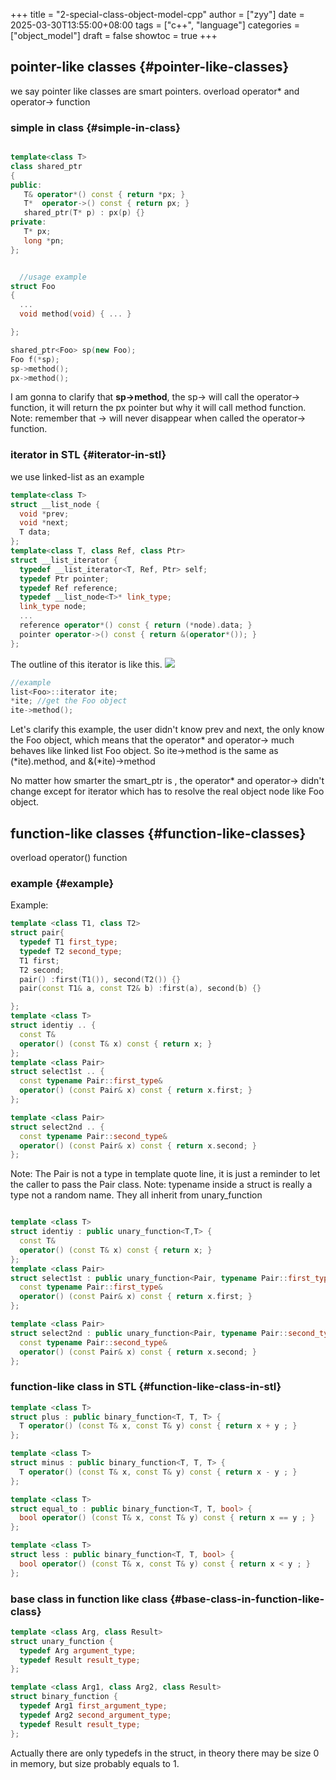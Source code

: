 +++
title = "2-special-class-object-model-cpp"
author = ["zyy"]
date = 2025-03-30T13:55:00+08:00
tags = ["c++", "language"]
categories = ["object_model"]
draft = false
showtoc = true
+++

## pointer-like classes {#pointer-like-classes}

we say pointer like classes are smart pointers.
overload operator\* and operator-&gt; function


### simple in class {#simple-in-class}

```c++

template<class T>
class shared_ptr
{
public:
   T& operator*() const { return *px; }
   T*  operator->() const { return px; }
   shared_ptr(T* p) : px(p) {}
private:
   T* px;
   long *pn;
};


  //usage example
struct Foo
{
  ...
  void method(void) { ... }

};

shared_ptr<Foo> sp(new Foo);
Foo f(*sp);
sp->method();
px->method();

```

I am gonna to clarify that **sp-&gt;method**, the sp-&gt; will call the operator-&gt; function, it will return the px pointer but why it will call method function. Note: remember that -&gt; will never disappear when called the operator-&gt; function.


### iterator in STL {#iterator-in-stl}

we use linked-list as an example

```c++
template<class T>
struct __list_node {
  void *prev;
  void *next;
  T data;
};
template<class T, class Ref, class Ptr>
struct __list_iterator {
  typedef __list_iterator<T, Ref, Ptr> self;
  typedef Ptr pointer;
  typedef Ref reference;
  typedef __list_node<T>* link_type;
  link_type node;
  ...
  reference operator*() const { return (*node).data; }
  pointer operator->() const { return &(operator*()); }
};
```

The outline of this iterator is like this.
![](/c_plus_plus/images/2_function_like_class.png)

```c++
//example
list<Foo>::iterator ite;
*ite; //get the Foo object
ite->method();

```

Let's clarify this example, the user didn't know prev and next, the only know the Foo object, which means that the operator\* and operator-&gt; much behaves like linked list Foo object.
So  ite-&gt;method is the same as (\*ite).method, and &amp;(\*ite)-&gt;method

No matter how smarter the smart_ptr is , the operator\* and operator-&gt; didn't change except for iterator which has to resolve the real object node like Foo object.


## function-like classes {#function-like-classes}

overload operator() function


### example {#example}

Example:

```c++
template <class T1, class T2>
struct pair{
  typedef T1 first_type;
  typedef T2 second_type;
  T1 first;
  T2 second;
  pair() :first(T1()), second(T2()) {}
  pair(const T1& a, const T2& b) :first(a), second(b) {}

};
template <class T>
struct identiy .. {
  const T&
  operator() (const T& x) const { return x; }
};
template <class Pair>
struct select1st .. {
  const typename Pair::first_type&
  operator() (const Pair& x) const { return x.first; }
};

template <class Pair>
struct select2nd .. {
  const typename Pair::second_type&
  operator() (const Pair& x) const { return x.second; }
};
```

Note: The Pair is not a type in template quote line, it is just a reminder to let the caller to pass the Pair class.
Note: typename inside a struct is really a type not a random name.
They all inherit from unary_function

```c++

template <class T>
struct identiy : public unary_function<T,T> {
  const T&
  operator() (const T& x) const { return x; }
};
template <class Pair>
struct select1st : public unary_function<Pair, typename Pair::first_type>{
  const typename Pair::first_type&
  operator() (const Pair& x) const { return x.first; }
};

template <class Pair>
struct select2nd : public unary_function<Pair, typename Pair::second_type>{
  const typename Pair::second_type&
  operator() (const Pair& x) const { return x.second; }
};
```


### function-like class in STL {#function-like-class-in-stl}

```c++
template <class T>
struct plus : public binary_function<T, T, T> {
  T operator() (const T& x, const T& y) const { return x + y ; }
};

template <class T>
struct minus : public binary_function<T, T, T> {
  T operator() (const T& x, const T& y) const { return x - y ; }
};

template <class T>
struct equal_to : public binary_function<T, T, bool> {
  bool operator() (const T& x, const T& y) const { return x == y ; }
};

template <class T>
struct less : public binary_function<T, T, bool> {
  bool operator() (const T& x, const T& y) const { return x < y ; }
};
```


### base class in function like class {#base-class-in-function-like-class}

```c++
template <class Arg, class Result>
struct unary_function {
  typedef Arg argument_type;
  typedef Result result_type;
};

template <class Arg1, class Arg2, class Result>
struct binary_function {
  typedef Arg1 first_argument_type;
  typedef Arg2 second_argument_type;
  typedef Result result_type;
};
```

Actually there are only typedefs in the struct, in theory there may be size 0 in memory, but size probably equals to 1.
